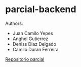 # parcial-backend

Authors:

- Juan Camilo Yepes
- Anghel Gutierrez
- Deniss Diaz Delgado
- Camilo Duran Ferreira

[Repositorio parcial](https://github.com/camilod529/parcial-backend)
